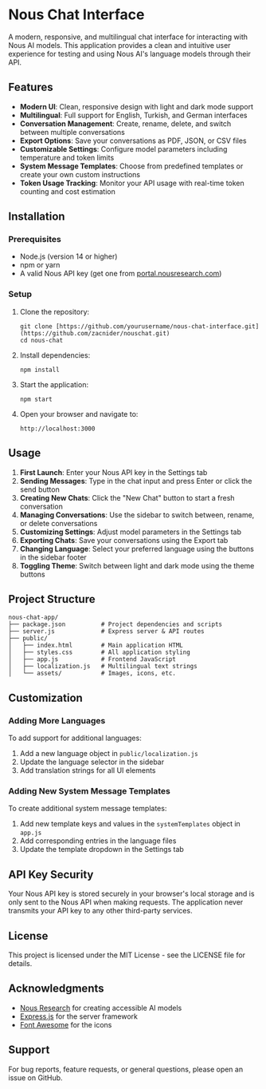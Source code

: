# Nous Chat Interface

A modern, responsive, and multilingual chat interface for interacting with Nous AI models. This application provides a clean and intuitive user experience for testing and using Nous AI's language models through their API.

## Features

- **Modern UI**: Clean, responsive design with light and dark mode support
- **Multilingual**: Full support for English, Turkish, and German interfaces
- **Conversation Management**: Create, rename, delete, and switch between multiple conversations
- **Export Options**: Save your conversations as PDF, JSON, or CSV files
- **Customizable Settings**: Configure model parameters including temperature and token limits
- **System Message Templates**: Choose from predefined templates or create your own custom instructions
- **Token Usage Tracking**: Monitor your API usage with real-time token counting and cost estimation

## Installation

### Prerequisites

- Node.js (version 14 or higher)
- npm or yarn
- A valid Nous API key (get one from [portal.nousresearch.com](https://portal.nousresearch.com/))

### Setup

1. Clone the repository:
   ```
   git clone [https://github.com/yourusername/nous-chat-interface.git](https://github.com/zacnider/nouschat.git)
   cd nous-chat
   ```

2. Install dependencies:
   ```
   npm install
   ```

3. Start the application:
   ```
   npm start
   ```

4. Open your browser and navigate to:
   ```
   http://localhost:3000
   ```

## Usage

1. **First Launch**: Enter your Nous API key in the Settings tab
2. **Sending Messages**: Type in the chat input and press Enter or click the send button
3. **Creating New Chats**: Click the "New Chat" button to start a fresh conversation
4. **Managing Conversations**: Use the sidebar to switch between, rename, or delete conversations
5. **Customizing Settings**: Adjust model parameters in the Settings tab
6. **Exporting Chats**: Save your conversations using the Export tab
7. **Changing Language**: Select your preferred language using the buttons in the sidebar footer
8. **Toggling Theme**: Switch between light and dark mode using the theme buttons

## Project Structure

```
nous-chat-app/
├── package.json          # Project dependencies and scripts
├── server.js             # Express server & API routes
├── public/
│   ├── index.html        # Main application HTML
│   ├── styles.css        # All application styling
│   ├── app.js            # Frontend JavaScript
│   ├── localization.js   # Multilingual text strings
│   └── assets/           # Images, icons, etc.
```

## Customization

### Adding More Languages

To add support for additional languages:

1. Add a new language object in `public/localization.js`
2. Update the language selector in the sidebar
3. Add translation strings for all UI elements

### Adding New System Message Templates

To create additional system message templates:

1. Add new template keys and values in the `systemTemplates` object in `app.js`
2. Add corresponding entries in the language files
3. Update the template dropdown in the Settings tab

## API Key Security

Your Nous API key is stored securely in your browser's local storage and is only sent to the Nous API when making requests. The application never transmits your API key to any other third-party services.

## License

This project is licensed under the MIT License - see the LICENSE file for details.

## Acknowledgments

- [Nous Research](https://nousresearch.com/) for creating accessible AI models
- [Express.js](https://expressjs.com/) for the server framework
- [Font Awesome](https://fontawesome.com/) for the icons

## Support

For bug reports, feature requests, or general questions, please open an issue on GitHub.
